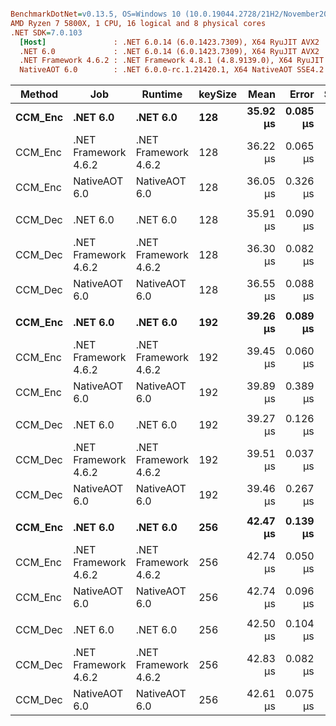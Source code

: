``` ini

BenchmarkDotNet=v0.13.5, OS=Windows 10 (10.0.19044.2728/21H2/November2021Update)
AMD Ryzen 7 5800X, 1 CPU, 16 logical and 8 physical cores
.NET SDK=7.0.103
  [Host]               : .NET 6.0.14 (6.0.1423.7309), X64 RyuJIT AVX2
  .NET 6.0             : .NET 6.0.14 (6.0.1423.7309), X64 RyuJIT AVX2
  .NET Framework 4.6.2 : .NET Framework 4.8.1 (4.8.9139.0), X64 RyuJIT VectorSize=256
  NativeAOT 6.0        : .NET 6.0.0-rc.1.21420.1, X64 NativeAOT SSE4.2


```
|  Method |                  Job |              Runtime | keySize |     Mean |    Error |   StdDev |      Min |      Max |   Median | Ratio |
|-------- |--------------------- |--------------------- |-------- |---------:|---------:|---------:|---------:|---------:|---------:|------:|
| **CCM_Enc** |             **.NET 6.0** |             **.NET 6.0** |     **128** | **35.92 μs** | **0.085 μs** | **0.075 μs** | **35.81 μs** | **36.08 μs** | **35.90 μs** |  **1.00** |
| CCM_Enc | .NET Framework 4.6.2 | .NET Framework 4.6.2 |     128 | 36.22 μs | 0.065 μs | 0.054 μs | 36.13 μs | 36.35 μs | 36.21 μs |  1.01 |
| CCM_Enc |        NativeAOT 6.0 |        NativeAOT 6.0 |     128 | 36.05 μs | 0.326 μs | 0.305 μs | 35.81 μs | 36.60 μs | 35.91 μs |  1.00 |
|         |                      |                      |         |          |          |          |          |          |          |       |
| CCM_Dec |             .NET 6.0 |             .NET 6.0 |     128 | 35.91 μs | 0.090 μs | 0.084 μs | 35.74 μs | 36.04 μs | 35.93 μs |  1.00 |
| CCM_Dec | .NET Framework 4.6.2 | .NET Framework 4.6.2 |     128 | 36.30 μs | 0.082 μs | 0.077 μs | 36.16 μs | 36.44 μs | 36.32 μs |  1.01 |
| CCM_Dec |        NativeAOT 6.0 |        NativeAOT 6.0 |     128 | 36.55 μs | 0.088 μs | 0.082 μs | 36.42 μs | 36.69 μs | 36.54 μs |  1.02 |
|         |                      |                      |         |          |          |          |          |          |          |       |
| **CCM_Enc** |             **.NET 6.0** |             **.NET 6.0** |     **192** | **39.26 μs** | **0.089 μs** | **0.079 μs** | **39.12 μs** | **39.40 μs** | **39.26 μs** |  **1.00** |
| CCM_Enc | .NET Framework 4.6.2 | .NET Framework 4.6.2 |     192 | 39.45 μs | 0.060 μs | 0.050 μs | 39.38 μs | 39.53 μs | 39.44 μs |  1.00 |
| CCM_Enc |        NativeAOT 6.0 |        NativeAOT 6.0 |     192 | 39.89 μs | 0.389 μs | 0.364 μs | 39.37 μs | 40.40 μs | 40.06 μs |  1.02 |
|         |                      |                      |         |          |          |          |          |          |          |       |
| CCM_Dec |             .NET 6.0 |             .NET 6.0 |     192 | 39.27 μs | 0.126 μs | 0.105 μs | 38.99 μs | 39.44 μs | 39.29 μs |  1.00 |
| CCM_Dec | .NET Framework 4.6.2 | .NET Framework 4.6.2 |     192 | 39.51 μs | 0.037 μs | 0.032 μs | 39.47 μs | 39.56 μs | 39.51 μs |  1.01 |
| CCM_Dec |        NativeAOT 6.0 |        NativeAOT 6.0 |     192 | 39.46 μs | 0.267 μs | 0.237 μs | 39.09 μs | 39.91 μs | 39.42 μs |  1.01 |
|         |                      |                      |         |          |          |          |          |          |          |       |
| **CCM_Enc** |             **.NET 6.0** |             **.NET 6.0** |     **256** | **42.47 μs** | **0.139 μs** | **0.123 μs** | **42.30 μs** | **42.71 μs** | **42.41 μs** |  **1.00** |
| CCM_Enc | .NET Framework 4.6.2 | .NET Framework 4.6.2 |     256 | 42.74 μs | 0.050 μs | 0.042 μs | 42.67 μs | 42.84 μs | 42.74 μs |  1.01 |
| CCM_Enc |        NativeAOT 6.0 |        NativeAOT 6.0 |     256 | 42.74 μs | 0.096 μs | 0.085 μs | 42.63 μs | 42.93 μs | 42.72 μs |  1.01 |
|         |                      |                      |         |          |          |          |          |          |          |       |
| CCM_Dec |             .NET 6.0 |             .NET 6.0 |     256 | 42.50 μs | 0.104 μs | 0.092 μs | 42.37 μs | 42.70 μs | 42.48 μs |  1.00 |
| CCM_Dec | .NET Framework 4.6.2 | .NET Framework 4.6.2 |     256 | 42.83 μs | 0.082 μs | 0.077 μs | 42.74 μs | 42.95 μs | 42.79 μs |  1.01 |
| CCM_Dec |        NativeAOT 6.0 |        NativeAOT 6.0 |     256 | 42.61 μs | 0.075 μs | 0.066 μs | 42.52 μs | 42.72 μs | 42.61 μs |  1.00 |

